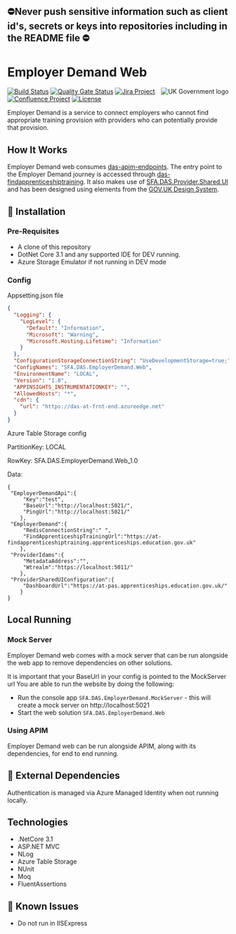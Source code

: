 ﻿##  ⛔Never push sensitive information such as client id's, secrets or keys into repositories including in the README file ⛔

# Employer Demand Web

<img src="https://avatars.githubusercontent.com/u/9841374?s=200&v=4" align="right" alt="UK Government logo">

[![Build Status](https://sfa-gov-uk.visualstudio.com/Digital%20Apprenticeship%20Service/_apis/build/status/SkillsFundingAgency.das-employerdemand-web?branchName=master)](https://sfa-gov-uk.visualstudio.com/Digital%20Apprenticeship%20Service/_build/latest?definitionId=2181&branchName=master)
[![Quality Gate Status](https://sonarcloud.io/api/project_badges/measure?project=SkillsFundingAgency_das-employerdemand-web&metric=alert_status)](https://sonarcloud.io/dashboard?id=_projectId_)
[![Jira Project](https://img.shields.io/badge/Jira-Project-blue)](https://skillsfundingagency.atlassian.net/secure/RapidBoard.jspa?rapidView=664)
[![Confluence Project](https://img.shields.io/badge/Confluence-Project-blue)](https://skillsfundingagency.atlassian.net/wiki/spaces/NDL/pages/2393178481/AED)
[![License](https://img.shields.io/badge/license-MIT-lightgrey.svg?longCache=true&style=flat-square)](https://en.wikipedia.org/wiki/MIT_License)


Employer Demand is a service to connect employers who cannot find appropriate training provision with providers who can potentially provide that provision.

## How It Works

Employer Demand web consumes [das-apim-endpoints](https://github.com/skillsfundingagency/das-apim-endpoints). The entry point to the Employer Demand journey is accessed through [das-findapprenticeshiptraining](https://github.com/SkillsFundingAgency/das-findapprenticeshiptraining/).
It also makes use of [SFA.DAS.Provider.Shared.UI](https://github.com/SkillsFundingAgency/das-shared-packages/tree/master/SFA.DAS.Provider.Shared.UI) and has been designed using elements from the [GOV.UK Design System](https://design-system.service.gov.uk/).

## 🚀 Installation

### Pre-Requisites

* A clone of this repository
* DotNet Core 3.1 and any supported IDE for DEV running.
* Azure Storage Emulator if not running in DEV mode

### Config

Appsetting.json file
```json
{
  "Logging": {
    "LogLevel": {
      "Default": "Information",
      "Microsoft": "Warning",
      "Microsoft.Hosting.Lifetime": "Information"
    }
  },
  "ConfigurationStorageConnectionString": "UseDevelopmentStorage=true;",
  "ConfigNames": "SFA.DAS.EmployerDemand.Web",
  "EnvironmentName": "LOCAL",
  "Version": "1.0",
  "APPINSIGHTS_INSTRUMENTATIONKEY": "",
  "AllowedHosts": "*",
  "cdn": {
    "url": "https://das-at-frnt-end.azureedge.net"
  }
}
```


Azure Table Storage config

PartitionKey: LOCAL

RowKey: SFA.DAS.EmployerDemand.Web_1.0

Data:
```
{
 "EmployerDemandApi":{
     "Key":"test",
     "BaseUrl":"http://localhost:5021/",
     "PingUrl":"http://localhost:5021/"
    },
 "EmployerDemand":{
     "RedisConnectionString":" ",
     "FindApprenticeshipTrainingUrl":"https://at-findapprenticeshiptraining.apprenticeships.education.gov.uk"
    },
 "ProviderIdams":{
     "MetadataAddress":"",
     "Wtrealm":"https://localhost:5011/"
    },
 "ProviderSharedUIConfiguration":{
     "DashboardUrl":"https://at-pas.apprenticeships.education.gov.uk/"
    }
}
```

## Local Running

### Mock Server

Employer Demand web comes with a mock server that can be run alongside the web app to remove dependencies on other solutions.

It is important that your BaseUrl in your config is pointed to the MockServer url
You are able to run the website by doing the following:
* Run the console app ```SFA.DAS.EmployerDemand.MockServer``` - this will create a mock server on http://localhost:5021
* Start the web solution ```SFA.DAS.EmployerDemand.Web```

### Using APIM

Employer Demand web can be run alongside APIM, along with its dependencies, for end to end running.

## 🔗 External Dependencies

Authentication is managed via Azure Managed Identity when not running locally.

## Technologies

* .NetCore 3.1
* ASP.NET MVC
* NLog
* Azure Table Storage
* NUnit
* Moq
* FluentAssertions

## 🐛 Known Issues

* Do not run in IISExpress